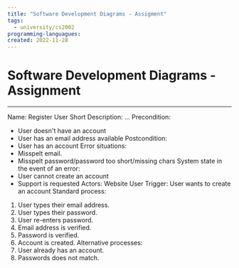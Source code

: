 ```yaml
---
title: "Software Development Diagrams - Assigment"
tags:
  - university/cs2002
programming-languagues:
created: 2022-11-28
---
```

# Software Development Diagrams - Assignment
---
Name: Register User 
Short Description: ... 
Precondition: 
- User doesn't have an account 
- User has an email address available 
Postcondition: 
- User has an account 
Error situations: 
- Misspelt email. 
- Misspelt password/password too short/missing chars 
System state in the event of an error: 
- User cannot create an account 
- Support is requested 
Actors: Website User 
Trigger: User wants to create an account 
Standard process: 
1. User types their email address. 
2. User types their password. 
3. User re-enters password. 
4. Email address is verified. 
5. Password is verified. 
6. Account is created. 
Alternative processes: 
4. User already has an account. 
5. Passwords does not match.
